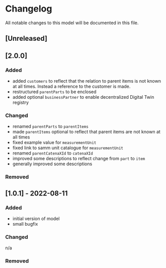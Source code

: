 # Changelog
All notable changes to this model will be documented in this file.

## [Unreleased]

## [2.0.0]
### Added
- added `customers` to reflect that the relation to parent items is not known at all times. Instead a reference to the customer is made.
- restructured `parentParts` to be enclosed 
- added optional `businessPartner` to enable decentralized Digital Twin registry


### Changed
- renamed `parentParts` to `parentItems`
- made `parentItems` optional to reflect that parent items are not known at all times
- fixed example value for `measurementUnit`
- fixed link to samm unit catalogue for `measurementUnit`
- renamed `parentCatenaXId` to `catenaXId`
- improved some descriptions to reflect change from `part` to `item`
- generally improved some descriptions

### Removed

## [1.0.1] - 2022-08-11
### Added
- initial version of model
- small bugfix

### Changed
n/a

### Removed
